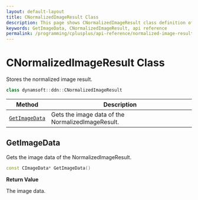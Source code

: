 ```yaml
---
layout: default-layout
title: CNormalizedImageResult Class
description: This page shows CNormalizedImageResult class definition of Dynamsoft Document Normalizer SDK C++ Edition.
keywords: GetImageData, CNormalizedImageResult, api reference
permalink: /programming/cplusplus/api-reference/normalized-image-result-v1.0.0.html
---
```


# CNormalizedImageResult Class

Stores the normalized image result.

```cpp
class dynamsoft::ddn::CNormalizedImageResult
```

| Method | Description |
|--------|-------------|
| [`GetImageData`](#getimagedata) | Gets the image data of the NormalizedImageResult.|

## GetImageData

Gets the image data of the NormalizedImageResult.

```cpp
const CImageData* GetImageData() 
```

**Return Value**

The image data.

